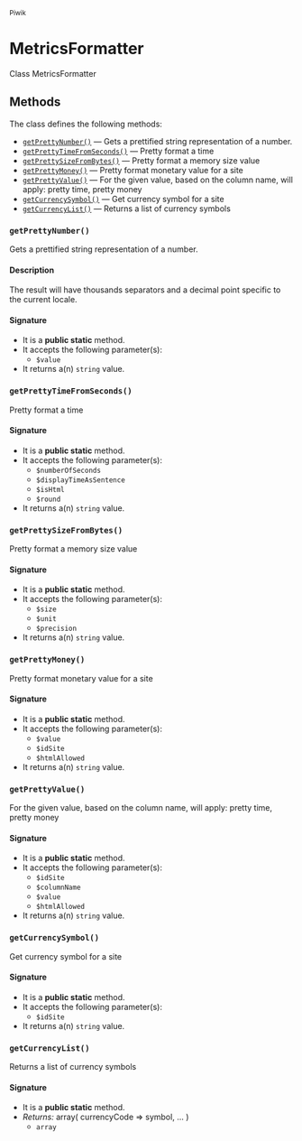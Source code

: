 <small>Piwik</small>

MetricsFormatter
================

Class MetricsFormatter


Methods
-------

The class defines the following methods:

- [`getPrettyNumber()`](#getPrettyNumber) &mdash; Gets a prettified string representation of a number.
- [`getPrettyTimeFromSeconds()`](#getPrettyTimeFromSeconds) &mdash; Pretty format a time
- [`getPrettySizeFromBytes()`](#getPrettySizeFromBytes) &mdash; Pretty format a memory size value
- [`getPrettyMoney()`](#getPrettyMoney) &mdash; Pretty format monetary value for a site
- [`getPrettyValue()`](#getPrettyValue) &mdash; For the given value, based on the column name, will apply: pretty time, pretty money
- [`getCurrencySymbol()`](#getCurrencySymbol) &mdash; Get currency symbol for a site
- [`getCurrencyList()`](#getCurrencyList) &mdash; Returns a list of currency symbols

### `getPrettyNumber()` <a name="getPrettyNumber"></a>

Gets a prettified string representation of a number.

#### Description

The result will have
thousands separators and a decimal point specific to the current locale.

#### Signature

- It is a **public static** method.
- It accepts the following parameter(s):
    - `$value`
- It returns a(n) `string` value.

### `getPrettyTimeFromSeconds()` <a name="getPrettyTimeFromSeconds"></a>

Pretty format a time

#### Signature

- It is a **public static** method.
- It accepts the following parameter(s):
    - `$numberOfSeconds`
    - `$displayTimeAsSentence`
    - `$isHtml`
    - `$round`
- It returns a(n) `string` value.

### `getPrettySizeFromBytes()` <a name="getPrettySizeFromBytes"></a>

Pretty format a memory size value

#### Signature

- It is a **public static** method.
- It accepts the following parameter(s):
    - `$size`
    - `$unit`
    - `$precision`
- It returns a(n) `string` value.

### `getPrettyMoney()` <a name="getPrettyMoney"></a>

Pretty format monetary value for a site

#### Signature

- It is a **public static** method.
- It accepts the following parameter(s):
    - `$value`
    - `$idSite`
    - `$htmlAllowed`
- It returns a(n) `string` value.

### `getPrettyValue()` <a name="getPrettyValue"></a>

For the given value, based on the column name, will apply: pretty time, pretty money

#### Signature

- It is a **public static** method.
- It accepts the following parameter(s):
    - `$idSite`
    - `$columnName`
    - `$value`
    - `$htmlAllowed`
- It returns a(n) `string` value.

### `getCurrencySymbol()` <a name="getCurrencySymbol"></a>

Get currency symbol for a site

#### Signature

- It is a **public static** method.
- It accepts the following parameter(s):
    - `$idSite`
- It returns a(n) `string` value.

### `getCurrencyList()` <a name="getCurrencyList"></a>

Returns a list of currency symbols

#### Signature

- It is a **public static** method.
- _Returns:_ array( currencyCode =&gt; symbol, ... )
    - `array`

